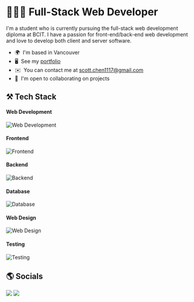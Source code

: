 # 👨🏻‍💻 Full-Stack Web Developer

I'm a student who is currently pursuing the full-stack web development diploma at BCIT. I have a passion for front-end/back-end web development and love to develop both client and server software.

* 🌍  I'm based in Vancouver
* 🖥️  See my [portfolio](https://scottchen.vercel.app)
* ✉️  You can contact me at [scott.chen1117@gmail.com](mailto:scott.chen1117@gmail.com)
* 🤝  I'm open to collaborating on projects

## ⚒️ Tech Stack
#### Web Development
![Web Development](https://skillicons.dev/icons?i=javascript,ts,cs,php,nextjs,vite,netlify,vercel)
#### Frontend
![Frontend](https://skillicons.dev/icons?i=html,css,react,redux,tailwind,styledcomponents,bootstrap)
#### Backend
![Backend](https://skillicons.dev/icons?i=nodejs,express,dotnet,laravel,supabase)
#### Database
![Database](https://skillicons.dev/icons?i=mysql,sqlite,mongodb,prisma,redis,planetscale)
#### Web Design
![Web Design](https://skillicons.dev/icons?i=figma,ps)
#### Testing
![Testing](https://skillicons.dev/icons?i=jest,cypress)

## 🌎 Socials
<p align="left"> 
  <a href="https://www.linkedin.com/in/scottchen98"><img src="https://skillicons.dev/icons?i=linkedin" /></a>
  <a href="https://www.github.com/scottchen98"><img src="https://skillicons.dev/icons?i=github" /></a> 
</p>
